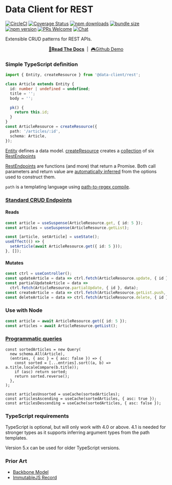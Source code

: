 # Data Client for REST

[![CircleCI](https://circleci.com/gh/data-client/data-client/tree/master.svg?style=shield)](https://circleci.com/gh/data-client/data-client)
[![Coverage Status](https://img.shields.io/codecov/c/gh/data-client/data-client/master.svg?style=flat-square)](https://app.codecov.io/gh/data-client/data-client?branch=master)
[![npm downloads](https://img.shields.io/npm/dm/@data-client/rest.svg?style=flat-square)](https://www.npmjs.com/package/@data-client/rest)
[![bundle size](https://img.shields.io/bundlephobia/minzip/@data-client/rest?style=flat-square)](https://bundlephobia.com/result?p=@data-client/rest)
[![npm version](https://img.shields.io/npm/v/@data-client/rest.svg?style=flat-square)](https://www.npmjs.com/package/@data-client/rest)
[![PRs Welcome](https://img.shields.io/badge/PRs-welcome-brightgreen.svg?style=flat-square)](http://makeapullrequest.com)
[![Chat](https://img.shields.io/discord/768254430381735967.svg?style=flat-square&colorB=758ED3)](https://discord.gg/35nb8Mz)

Extensible CRUD patterns for REST APIs.

<div align="center">

**[📖Read The Docs](https://dataclient.io/rest)** &nbsp;|&nbsp; [🎮Github Demo](https://stackblitz.com/github/data-client/data-client/tree/master/examples/github-app?file=src%2Fresources%2FIssue.tsx)

</div>

### Simple TypeScript definition

```typescript
import { Entity, createResource } from '@data-client/rest';

class Article extends Entity {
  id: number | undefined = undefined;
  title = '';
  body = '';

  pk() {
    return this.id;
  }
}
const ArticleResource = createResource({
  path: '/articles/:id',
  schema: Article,
});
```

[Entity](https://dataclient.io/rest/api/Entity) defines a data model.
[createResource](https://dataclient.io/rest/api/createResource) creates a [collection](https://dataclient.io/rest/api/createResource#members)
of six [RestEndpoints](https://dataclient.io/rest/api/RestEndpoint)

[RestEndpoints](https://dataclient.io/rest/api/RestEndpoint) are functions (and more) that return a Promise.
Both call parameters and return value are [automatically inferred](https://dataclient.io/rest/api/RestEndpoint#typing) from
the options used to construct them.

`path` is a templating language using [path-to-regex compile](https://github.com/pillarjs/path-to-regexp#compile-reverse-path-to-regexp).

### [Standard CRUD Endpoints](https://dataclient.io/rest/api/createResource#members)

#### Reads

```typescript
const article = useSuspense(ArticleResource.get, { id: 5 });
const articles = useSuspense(ArticleResource.getList);
```

```typescript
const [article, setArticle] = useState();
useEffect(() => {
  setArticle(await ArticleResource.get({ id: 5 }));
}, []);
```

#### Mutates

```typescript
const ctrl = useController();
const updateArticle = data => ctrl.fetch(ArticleResource.update, { id }, data);
const partialUpdateArticle = data =>
  ctrl.fetch(ArticleResource.partialUpdate, { id }, data);
const createArticle = data => ctrl.fetch(ArticleResource.getList.push, data);
const deleteArticle = data => ctrl.fetch(ArticleResource.delete, { id });
```

### Use with Node

```typescript
const article = await ArticleResource.get({ id: 5 });
const articles = await ArticleResource.getList();
```

### [Programmatic queries](https://dataclient.io/rest/api/Query)

```tsx
const sortedArticles = new Query(
  new schema.All(Article),
  (entries, { asc } = { asc: false }) => {
    const sorted = [...entries].sort((a, b) => a.title.localeCompare(b.title));
    if (asc) return sorted;
    return sorted.reverse();
  },
);

const articlesUnsorted = useCache(sortedArticles);
const articlesAscending = useCache(sortedArticles, { asc: true });
const articlesDescending = useCache(sortedArticles, { asc: false });
```

### TypeScript requirements

TypeScript is optional, but will only work with 4.0 or above. 4.1 is needed for stronger types as it
supports inferring argument types from the path templates.

Version 5.x can be used for older TypeScript versions.

### Prior Art

- [Backbone Model](https://backbonejs.org/#Model)
- [ImmutableJS Record](https://immutable-js.github.io/immutable-js/docs/#/Record)
